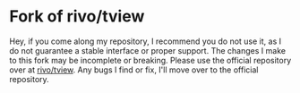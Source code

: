 # Fork of rivo/tview

Hey, if you come along my repository, I recommend you do not use it, as I do not guarantee a stable interface or proper support. The changes I make to this fork may be incomplete or breaking. Please use the official repository over at [rivo/tview](https://github.com/rivo/tview). Any bugs I find or fix, I'll move over to the official repository.